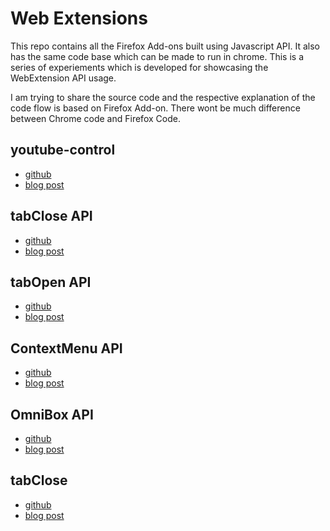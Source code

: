 # Web Extensions
This repo contains all the Firefox Add-ons built using Javascript API. It also has the same code base which can be made to run in chrome. This is a series of experiements which is developed for showcasing the WebExtension API usage.

I am trying to share the source code and the respective explanation of the code flow is based on Firefox Add-on. There wont be much difference between Chrome code and Firefox Code.

## youtube-control
- [github](https://github.com/iamVP7/MyExtensions/tree/master/youtube-control)
- [blog post](http://iamvp7.in/My-First-Firefox-Add-on-at-AMO/)

## tabClose  API
- [github](https://github.com/iamVP7/MyExtensions/tree/master/tabclose)
- [blog post](http://iamvp7.in/Simple-Tab-Closing-Extension/)

## tabOpen  API
- [github](https://github.com/iamVP7/MyExtensions/tree/master/tabopen)
- [blog post]()


## ContextMenu API 
- [github](https://github.com/iamVP7/MyExtensions/tree/master/search-more/Firefox)
- [blog post](http://iamvp7.in/Creating-Simple-Easy-Searcher-Using-ContextMenu/)


## OmniBox API 
- [github](https://github.com/iamVP7/MyExtensions/tree/master/multisearch/Firefox)
- [blog post](http://iamvp7.in/Build-Quick-Search-In-Firefox-Using-WebExtensions/)


## tabClose 
- [github]()
- [blog post]()
